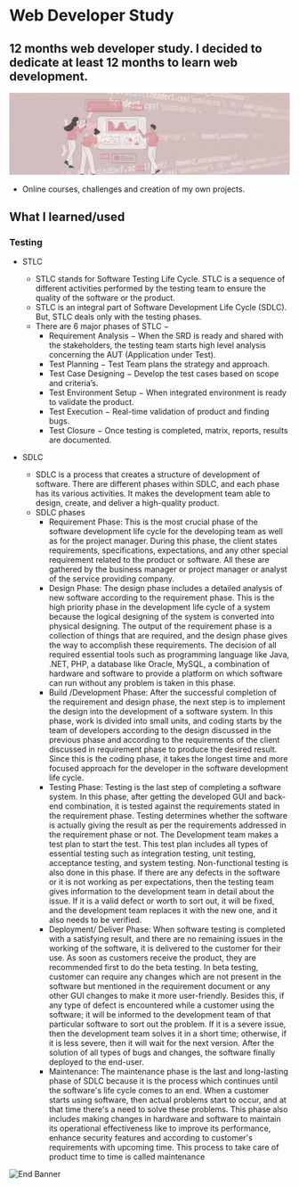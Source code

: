 # Web Developer Study
## 12 months web developer study. I decided to dedicate at least 12 months to learn web development.

![Begin Banner](/Documentation/top-1200x350.gif)

* Online courses, challenges and creation of my own projects.

## What I learned/used 
### Testing
* STLC
    * STLC stands for Software Testing Life Cycle. STLC is a sequence of different activities performed by the testing team to ensure the quality of the software or the product.
    * STLC is an integral part of Software Development Life Cycle (SDLC). But, STLC deals only with the testing phases.
    * There are 6 major phases of STLC −
        * Requirement Analysis − When the SRD is ready and shared with the stakeholders, the testing team starts high level analysis concerning the AUT (Application under Test).
        * Test Planning − Test Team plans the strategy and approach.
        * Test Case Designing − Develop the test cases based on scope and criteria’s.
        * Test Environment Setup − When integrated environment is ready to validate the product.
        * Test Execution − Real-time validation of product and finding bugs.
        * Test Closure − Once testing is completed, matrix, reports, results are documented.

* SDLC
    * SDLC is a process that creates a structure of development of software. There are different phases within SDLC, and each phase has its various activities. It makes the development team able to design, create, and deliver a high-quality product.
    * SDLC phases
        * Requirement Phase: This is the most crucial phase of the software development life cycle for the developing team as well as for the project manager. During this phase, the client states requirements, specifications, expectations, and any other special requirement related to the product or software. All these are gathered by the business manager or project manager or analyst of the service providing company.
        * Design Phase: The design phase includes a detailed analysis of new software according to the requirement phase. This is the high priority phase in the development life cycle of a system because the logical designing of the system is converted into physical designing. The output of the requirement phase is a collection of things that are required, and the design phase gives the way to accomplish these requirements. The decision of all required essential tools such as programming language like Java, .NET, PHP, a database like Oracle, MySQL, a combination of hardware and software to provide a platform on which software can run without any problem is taken in this phase.
        * Build /Development Phase: After the successful completion of the requirement and design phase, the next step is to implement the design into the development of a software system. In this phase, work is divided into small units, and coding starts by the team of developers according to the design discussed in the previous phase and according to the requirements of the client discussed in requirement phase to produce the desired result.
        Since this is the coding phase, it takes the longest time and more focused approach for the developer in the software development life cycle.
        * Testing Phase: Testing is the last step of completing a software system. In this phase, after getting the developed GUI and back-end combination, it is tested against the requirements stated in the requirement phase. Testing determines whether the software is actually giving the result as per the requirements addressed in the requirement phase or not. The Development team makes a test plan to start the test. This test plan includes all types of essential testing such as integration testing, unit testing, acceptance testing, and system testing. Non-functional testing is also done in this phase.
        If there are any defects in the software or it is not working as per expectations, then the testing team gives information to the development team in detail about the issue. If it is a valid defect or worth to sort out, it will be fixed, and the development team replaces it with the new one, and it also needs to be verified.
        * Deployment/ Deliver Phase: When software testing is completed with a satisfying result, and there are no remaining issues in the working of the software, it is delivered to the customer for their use.
        As soon as customers receive the product, they are recommended first to do the beta testing. In beta testing, customer can require any changes which are not present in the software but mentioned in the requirement document or any other GUI changes to make it more user-friendly. Besides this, if any type of defect is encountered while a customer using the software; it will be informed to the development team of that particular software to sort out the problem. If it is a severe issue, then the development team solves it in a short time; otherwise, if it is less severe, then it will wait for the next version.
        After the solution of all types of bugs and changes, the software finally deployed to the end-user.
        * Maintenance: The maintenance phase is the last and long-lasting phase of SDLC because it is the process which continues until the software's life cycle comes to an end. When a customer starts using software, then actual problems start to occur, and at that time there's a need to solve these problems. This phase also includes making changes in hardware and software to maintain its operational effectiveness like to improve its performance, enhance security features and according to customer's requirements with upcoming time. This process to take care of product time to time is called maintenance

![End Banner](/Documentation/botton-1200x350.gif)